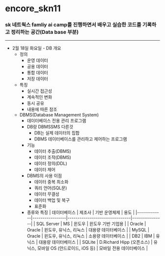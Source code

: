 # encore_skn11

### **sk 네트웍스 famliy ai camp를 진행하면서 배우고 실습한 코드를 기록하고 정리하는 공간(Data base 부분)**

---

 - 2월 18일 화요일 - DB 개요
    - 정의
        - 운영 데이터
        - 공용 데이터
        - 통합 데이터
        - 저장 데이터
    - 특징
        - 실시간 접근성
        - 계속적인 변화
        - 동시 공유
        - 내용에 따른 참조
    - DBMS(Database Management System)
        - 데이터베이스 전용 관리 프로그램
        - DB랑 DBMSSMS 다른것 
            - DB는 실제 데이터의 집합 
            - DBMS 데이터베이스를 관리하고 제어하는 프로그램
        - 기능
            - 데이터 추출(DBMS)
            - 데이터 조작(DBMS)
            - 데이터 정의(DDL)
            - 데이터 제어
        - DBMS의 사용 이점
            - 데이터 중복 최소화
            - 쿼리 언어(SQL문)
            - 데이터 무결성
            - 데이터 백업 및 복구
            - 표준화
        - 종류와 특징
        | 데이터베이스 | 제조사            | 기반 운영체제                                  | 용도                         |
        |-------------|-----------------|--------------------------------|----------------|
        | SQL Server | MS              | 윈도우                         | 윈도우 기반 기업용          |
        | Oracle     | Oracle          | 윈도우, 유닉스, 리눅스        | 대용량 데이터베이스         |
        | MySQL      | Oracle          | 윈도우, 유닉스, 리눅스        | 소용량 데이터베이스         |
        | DB2        | IBM             | 유닉스                         | 대용량 데이터베이스         |
        | SQLite     | D.Richard Hipp (오픈소스) | 유닉스, 모바일 OS (안드로이드, iOS 등) | 모바일 전용 데이터베이스 |
